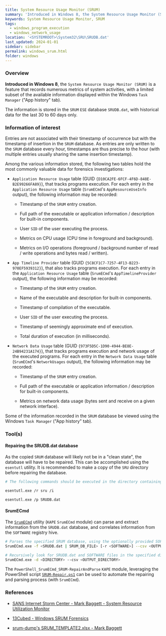 ```yaml
---
title: System Resource Usage Monitor (SRUM)
summary: 'Introduced in Windows 8, the System Resource Usage Monitor (SRUM) is a feature that records numerous metrics of system activities.\n\nThe SRUM database only stores data for the last 30 to 60 days.\n\nEntries are not associated with their timestamp of occurrence but with the timestamp of insertion in the SRUM database (every hour).\n\nInformation of interest: executable full path, executing user SID, metrics on CPU usage, I/O and network activity per execution.'
keywords: System Resource Usage Monitor, SRUM
tags:
  - windows_program_execution
  - windows_network_usage
location: '<SYSTEMROOT>\System32\SRU\SRUDB.dat'
last_updated: 2024-01-01
sidebar: sidebar
permalink: windows_srum.html
folder: windows
---
```


### Overview

**Introduced in Windows 8**, the `System Resource Usage Monitor (SRUM)` is a
feature that records numerous metrics of system activities, with a limited
subset of the available information displayed within the Windows `Task Manager`
("App history" tab).

The information is stored in the `SRUM` `ESE` database `SRUDB.dat`, with
historical data for the last 30 to 60 days only.

### Information of interest

Entries are not associated with their timestamp of occurrence but with the
timestamp of insertion in the `SRUM` database. As entries are only written to
the `SRUM` database every hour, timestamps are thus precise to the hour (with
multiple entries usually sharing the same insertion timestamp).

Among the various information stored, the following two tables hold the most
commonly valuable data for forensics investigations:

  - `Application Resource Usage` table (GUID
    `{D10CA2FE-6FCF-4F6D-848E-B2E99266FA89}`), that tracks programs
    execution.
    For each entry in the `Application Resource Usage` table (`SrumECmd`'s
    `AppResourceUseInfo` output), the following information may be recorded:

    - Timestamp of the `SRUM` entry creation.

    - Full path of the executable or application information / description for
      built-in components.

    - User `SID` of the user executing the process.

    - Metrics on CPU usage (CPU time in foreground and background).

    - Metrics on I/O operations (foreground / background number of read / write
      operations and bytes read / written).

  - `App Timeline Provider` table (GUID
    `{5C8CF1C7-7257-4F13-B223-970EF5939312}`), that also tracks programs
    execution.
    For each entry in the `Application Resource Usage` table (`SrumECmd`'s
    `AppTimelineProvider` output), the following information may be recorded:

    - Timestamp of the `SRUM` entry creation.

    - Name of the executable and description for built-in components.

    - Timestamp of compilation of the executable.

    - User `SID` of the user executing the process.

    - Timestamp of seemingly approximate end of execution.

    - Total duration of execution (in milliseconds).

  - `Network Data Usage` table (GUID `{973F5D5C-1D90-4944-BE8E-24B94231A174}`),
    that tracks programs execution and network usage of the executed
    programs.
    For each entry in the `Network Data Usage` table (`SrumECmd`'s
    `NetworkUsages` output), the following information may be
    recorded:

    - Timestamp of the `SRUM` entry creation.

    - Full path of the executable or application information / description for
      built-in components.

    - Metrics on network data usage (bytes sent and receive on a given network
      interface).

Some of the information recorded in the `SRUM` database be viewed using the
Windows `Task Manager` ("App history" tab).

### Tool(s)

#### Repairing the SRUDB.dat database

As the copied `SRUM` database will likely not be in a "clean state", the
database will have to be repaired. This can be accomplished using the
`esentutl` utility. It is recommended to make a copy of the `SRU` directory
before repairing the database.

```bash
# The following commands should be executed in the directory containing the UAL database files.

esentutl.exe /r sru /i

esentutl.exe /p SRUDB.dat
```

#### SrumECmd

The [`SrumECmd`](https://github.com/EricZimmerman/Srum) utility (`KAPE`
`SrumECmd` module) can parse and extract information from the `SRUDB.dat`
database, and correlates information from the `SOFTWARE` registry hive.

```bash
# Parses the specified SRUM database, using the optionally provided SOFTWARE registry hive.
SrumECmd.exe -f <SRUDB.dat | SRUM_DB_FILE> [-r <SOFTWARE>] --csv <OUTPUT_DIRECTORY>

# Recursively look for SRUDB.dat and SOFTWARE files in the specified directory.
SrumECmd.exe -d <DIRECTORY> --csv <OUTPUT_DIRECTORY>
```

The `PowerShell_SrumECmd_SRUM-RepairAndParse` `KAPE` module, leveraging the
PowerShell script
[`SRUM-Repair.ps1`](https://github.com/AndrewRathbun/DFIRPowerShellScripts/blob/main/SRUM-Repair.ps1)
can be used to automate the repairing and parsing process (with `SrumECmd`).

### References

  - [SANS Internet Storm Center - Mark Baggett - System Resource Utilization Monitor](https://isc.sans.edu/diary/System+Resource+Utilization+Monitor/21927)

  - [13Cubed - Windows SRUM Forensics](https://www.youtube.com/watch?v=Uw8n4_o-ETM)

  - [srum-dump's SRUM_TEMPLATE2.xlsx - Mark Baggett](https://github.com/MarkBaggett/srum-dump/blob/master/SRUM_TEMPLATE2.xlsx)
